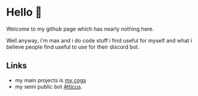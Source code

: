 # Hello 👋

Welcome to my github page which has nearly nothing here.

Well anyway, i'm max and i do code stuff i find useful for myself and what i believe people find useful to use for their discord bot.

## Links
- my main projects is [my cogs](https://github.com/ltzmax/maxcogs)
- my semi public bot [Atticus](https://atticusbot.com).

